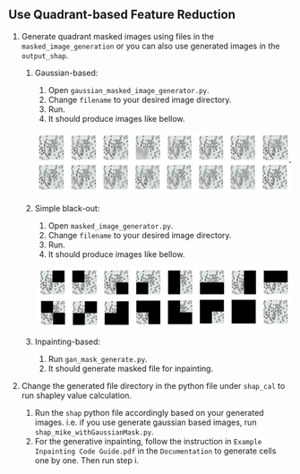 ## Use Quadrant-based Feature Reduction
1. Generate quadrant masked images using files in the `masked_image_generation` or you can also use generated images in the `output_shap`.
   1. Gaussian-based: 
      1. Open `gaussian_masked_image_generator.py`.
      2. Change `filename` to your desired image directory.
      3. Run.
      4. It should produce images like bellow.

      ![img.png](readme_image/img1.png)
   2. Simple black-out:
       1. Open `masked_image_generator.py`.
       2. Change `filename` to your desired image directory.
       3. Run.
       4. It should produce images like bellow.
      
       ![img.png](readme_image/img.png)
   3. Inpainting-based:
       1. Run `gan_mask_generate.py`.
       2. It should generate masked file for inpainting.
   
2. Change the generated file directory in the python file under `shap_cal` to run shapley value calculation.
   1. Run the `shap` python file accordingly based on your generated images. i.e. if you use generate gaussian based images, run `shap_mike_withGaussianMask.py`.
   2. For the generative inpainting, follow the instruction in `Example Inpainting Code Guide.pdf` in the `Documentation` to generate cells one by one. Then run step i.